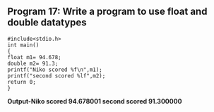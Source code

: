 ## Program 17: Write a program to use float and double datatypes
```
#include<stdio.h>
int main()
{
float m1= 94.678;
double m2= 91.3;
printf("Niko scored %f\n",m1);
printf("second scored %lf",m2);
return 0;
}
```
**Output-Niko scored 94.678001
second scored 91.300000**
